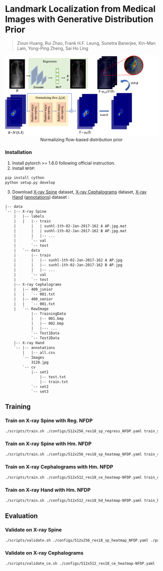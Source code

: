 # Landmark Localization from Medical Images with Generative Distribution Prior


> Zixun Huang, Rui Zhao, Frank H.F. Leung, Sunetra Banerjee, Kin-Man Lam, Yong-Ping Zheng, Sai Ho Ling   

<div align="center">
    <img src="NFDP.png", width="800" alt><br>
    Normalizing flow-based distribution prior
</div>


### Installation
1. Install pytorch >= 1.6.0 following official instruction.
2. Install `NFDP`:
``` bash
pip install cython
python setup.py develop
```
3. Download [X-ray Spine](https://aasce19.github.io/) dataset, [X-ray Cephalograms](https://figshare.com/s/37ec464af8e81ae6ebbf) dataset, [X-ray Hand](https://www.ipilab.org/BAAweb) ([annotations](https://github.com/christianpayer/MedicalDataAugmentationTool-HeatmapRegression/tree/master/hand_xray/hand_xray_dataset)) dataset :
```
|-- data
`-- |-- X-ray Spine
    |   |-- labels
    |   |   |-- train
    |       |   | sunhl-1th-02-Jan-2017-162 A AP.jpg.mat
    |       |   | sunhl-1th-02-Jan-2017-162 B AP.jpg.mat
    |       |   |-- ... 
    |       `-- val
    |       `-- test
    |   `-- data
    |       |-- train
    |       |   |-- sunhl-1th-02-Jan-2017-162 A AP.jpg
    |       |   |-- sunhl-1th-02-Jan-2017-162 B AP.jpg
    |       |   |-- ... 
    |       `-- val
    |       `-- test
    |-- X-ray Cephalograms
    |   |-- 400_junior
    |   |   `-- 001.txt
    |   |-- 400_senior
    |   |   `-- 001.txt
    |   `-- RawImage
            |-- TrainingData
            |   |-- 001.bmp
            |   |-- 002.bmp
            |   |--- ...
            `-- Test1Data
            `-- Test2Data
    |-- X-ray Hand
    `-- |-- annotations
        |   |-- all.csv
        `-- Images
            3128.jpg
        `-- cv
            |-- set1
                |-- test.txt
                |-- train.txt
            `-- set2
            `-- set3
```
## Training

### Train on X-ray Spine with Reg. NFDP
``` bash
./scripts/train.sh ./configs/512x256_res18_sp_regress_NFDP.yaml train_sp_reg_nfdp
```
### Train on X-ray Spine with Hm. NFDP
``` bash
./scripts/train.sh ./configs/512x256_res18_sp_heatmap_NFDP.yaml train_sp_hm_nfdp
```
### Train on X-ray Cephalograms with Hm. NFDP
``` bash
./scripts/train.sh ./configs/512x512_res18_ce_heatmap-NFDP.yaml train_ce_hm_nfdp
```
### Train on X-ray Hand with Hm. NFDP
``` bash
./scripts/train.sh ./configs/512x512_res18_hd_heatmap-NFDP.yaml train_hd_hm_nfdp
```
## Evaluation

### Validate on X-ray Spine
``` bash
./scripts/validate.sh ./configs/512x256_res18_sp_heatmap_NFDP.yaml ./path/to/checkpoint.pth
```

### Validate on X-ray Cephalograms
``` bash
./scripts/validate_ce.sh ./configs/512x512_res18_ce_heatmap-NFDP.yaml ./path/to/checkpoint.pth
```
